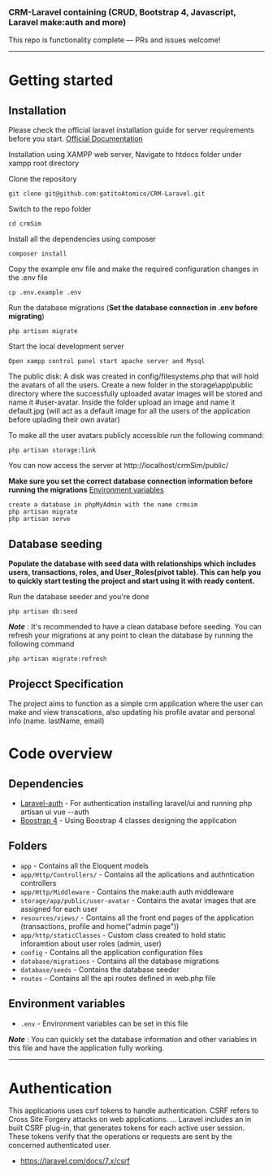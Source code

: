 ### CRM-Laravel containing (CRUD, Bootstrap 4, Javascript, Laravel make:auth and more) 
 
This repo is functionality complete — PRs and issues welcome!

----------

# Getting started

## Installation

Please check the official laravel installation guide for server requirements before you start. [Official Documentation](https://laravel.com/docs/7.x/installation)

Installation using XAMPP web server,
Navigate to htdocs folder under xampp root directory

Clone the repository

    git clone git@github.com:gatitoAtomico/CRM-Laravel.git

Switch to the repo folder

    cd crmSim

Install all the dependencies using composer

    composer install

Copy the example env file and make the required configuration changes in the .env file

    cp .env.example .env

Run the database migrations (**Set the database connection in .env before migrating**)

    php artisan migrate

Start the local development server

    Open xampp control panel start apache server and Mysql
    
The public disk: A disk was created in config/filesystems.php that will hold the avatars of all the users.
Create a new folder in the storage\app\public directory where the successfully uploaded avatar images will be stored and name it #user-avatar.
Inside the folder upload an image and name it default.jpg (will act as a default image for all the users of the application before uplading their own avatar)

To make all the user avatars publicly accessible run the following command:

    php artisan storage:link

You can now access the server at http://localhost/crmSim/public/
    
**Make sure you set the correct database connection information before running the migrations** [Environment variables](#environment-variables)

    create a database in phpMyAdmin with the name crmsim
    php artisan migrate
    php artisan serve

## Database seeding

**Populate the database with seed data with relationships which includes users, transactions, roles,  and User_Roles(pivot table). This can help you to quickly start testing the project and start using it with ready content.**

Run the database seeder and you're done

    php artisan db:seed

***Note*** : It's recommended to have a clean database before seeding. You can refresh your migrations at any point to clean the database by running the following command

    php artisan migrate:refresh
    
## Projecct Specification

The project aims to function as a simple crm application where the user can make and view transcations, also updating his profile avatar and personal info (name. lastName, email) 

# Code overview

## Dependencies

- [Laravel-auth](https://laravel.com/docs/7.x/authentication) - For authentication installing laravel/ui and running php artisan ui vue --auth
- [Boostrap 4](https://getbootstrap.com/docs/4.6/getting-started/introduction/) - Using Boostrap 4 classes designing the application

## Folders

- `app` - Contains all the Eloquent models
- `app/Http/Controllers/` - Contains all the aplications and authntication controllers
- `app/Http/Middleware` - Contains the make:auth auth middleware
- `storage/app/public/user-avatar` - Contains the avatar images that are assigned for each user
- `resources/views/` - Contains all the front end pages of the application (transactions, profile and home("admin page"))
- `app/http/staticClasses` - Custom class created to hold static inforamtion about user roles (admin, user)
- `config` - Contains all the application configuration files
- `database/migrations` - Contains all the database migrations
- `database/seeds` - Contains the database seeder
- `routes` - Contains all the api routes defined in web.php file


## Environment variables

- `.env` - Environment variables can be set in this file

***Note*** : You can quickly set the database information and other variables in this file and have the application fully working.

----------

# Authentication
 
This applications uses csrf tokens to handle authentication. CSRF refers to Cross Site Forgery attacks on web applications. ... Laravel includes an in built CSRF plug-in, that generates tokens for each active user session. These tokens verify that the operations or requests are sent by the concerned authenticated user.
 
- https://laravel.com/docs/7.x/csrf

